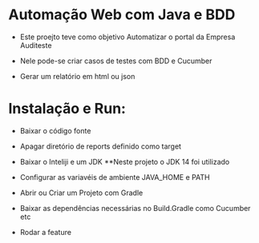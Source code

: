 # Automação Web com Java e BDD

*	Este proejto teve como objetivo Automatizar o portal da Empresa Auditeste

*	Nele pode-se criar casos de testes com BDD e Cucumber

*	Gerar um relatório em html ou json


# Instalação e Run:
*	Baixar o código fonte

*	Apagar diretório de reports definido como target

*	Baixar o Inteliji e um JDK **Neste projeto o JDK 14 foi utilizado

*	Configurar as variavéis de ambiente JAVA_HOME  e PATH 

*	Abrir ou Criar um Projeto com Gradle

*	Baixar as dependências necessárias no Build.Gradle como Cucumber etc

*	Rodar a feature
